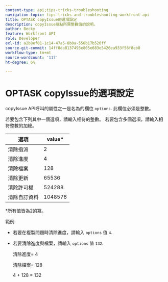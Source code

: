 ```yaml
---
content-type: api;tips-tricks-troubleshooting
navigation-topic: tips-tricks-and-troubleshooting-workfront-api
title: OPTASK copyIssue的選項設定
description: copyIssue端點所需整數值的說明。
author: Becky
feature: Workfront API
role: Developer
exl-id: a2b8ef01-1c14-47a5-8b0a-550b17b526ff
source-git-commit: 14ff8da8137493e805e683e5426ea933f56f8eb8
workflow-type: tm+mt
source-wordcount: '117'
ht-degree: 6%

---
```


# OPTASK copyIssue的選項設定


copyIssue API呼叫的屬性之一是名為的欄位 `options`. 此欄位必須是整數。

若要包含下列其中一個選項，請輸入相符的整數。 若要包含多個選項，請輸入相符整數的加總。

| 選項 | value* |
|---|---|
| 清除指派 | 2 |
| 清除進度 | 4 |
| 清除檔案 | 128 |
| 清除更新 | 65536 |
| 清除許可權 | 524288 |
| 清除自訂資料 | 1048576 |

*所有值皆為2的冪。

範例:

* 若要在複製問題時清除進度，請輸入 `options` 值 `4`.

* 若要清除進度與檔案，請輸入 `options` 值 `132`.

  清除進度= 4

  清除檔案= 128

  4 + 128 = 132
